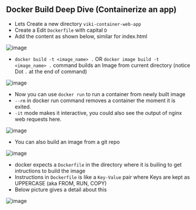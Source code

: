 ## Docker Build Deep Dive (Containerize an app)

* Lets Create a new directory `viki-container-web-app` 
* Create a Edit `Dockerfile` with capital `D`
* Add the content as shown below, similar for index.html

![image](https://user-images.githubusercontent.com/13016162/62513403-9ee58780-b839-11e9-8833-4414eb329e3b.png)

* `docker build -t <image_name> .` OR `docker image build -t <image_name> .` command builds an Image from current directory (notice Dot `.` at the end of command)

![image](https://user-images.githubusercontent.com/13016162/62513871-0ea84200-b83b-11e9-9f34-991128f6aefe.png)

* Now you can use `docker run` to run a container from newly built image
* `--rm` in docker run command removes a container the moment it is exited.
* `-it` mode makes it interactive, you could also see the output of nginx web requests here.

![image](https://user-images.githubusercontent.com/13016162/62513971-5202b080-b83b-11e9-86de-854666d626bb.png)

* You can also build an image from a git repo

![image](https://user-images.githubusercontent.com/13016162/62514435-cee25a00-b83c-11e9-92ae-1ce21723d1d8.png)

* docker expects a `Dockerfile` in the directory where it is builing to get intructions to build the image
* Instructions in `Dockerfile` is like a `Key-Value` pair where Keys are kept as UPPERCASE (aka FROM, RUN, COPY)
* Below picture gives a detail about this

![image](https://user-images.githubusercontent.com/13016162/62511989-bd488480-b833-11e9-8e46-d0949a09a40e.png)

